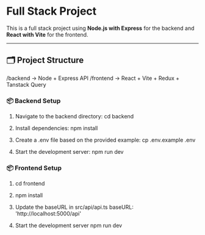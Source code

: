 # Full Stack Project

This is a full stack project using **Node.js with Express** for the backend and **React with Vite** for the frontend.

---

## 🗂 Project Structure

/backend → Node + Express API
/frontend → React + Vite + Redux + Tanstack Query


### 📦 Backend Setup

1. Navigate to the backend directory:
cd backend

2. Install dependencies:
npm install

3. Create a .env file based on the provided example:
cp .env.example .env

4. Start the development server:
npm run dev


### 📦 Frontend Setup
1. cd frontend

2. npm install

3. Update the baseURL in src/api/api.ts
    baseURL: 'http://localhost:5000/api'

4. Start the development server
npm run dev
